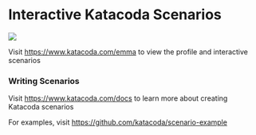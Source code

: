# Interactive Katacoda Scenarios

[![](http://shields.katacoda.com/katacoda/emma/count.svg)](https://www.katacoda.com/emma "Get your profile on Katacoda.com")

Visit https://www.katacoda.com/emma to view the profile and interactive scenarios

### Writing Scenarios
Visit https://www.katacoda.com/docs to learn more about creating Katacoda scenarios

For examples, visit https://github.com/katacoda/scenario-example
